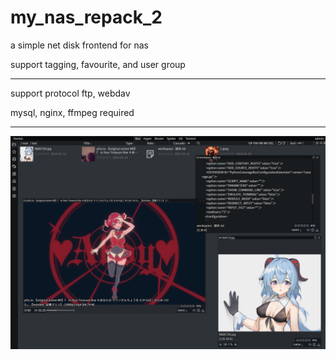# my_nas_repack_2

a simple net disk frontend for nas

support tagging, favourite, and user group 

-- --

support protocol ftp, webdav

mysql, nginx, ffmpeg required

-- --

![sample](/resource/readme/img.png)